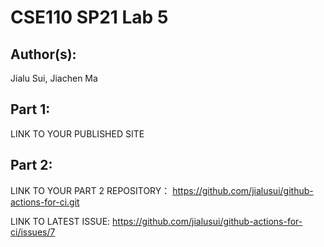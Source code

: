 # CSE110 SP21 Lab 5

## Author(s):
Jialu Sui, Jiachen Ma

## Part 1:

LINK TO YOUR PUBLISHED SITE

## Part 2:

LINK TO YOUR PART 2 REPOSITORY：
https://github.com/jialusui/github-actions-for-ci.git

LINK TO LATEST ISSUE:
https://github.com/jialusui/github-actions-for-ci/issues/7
